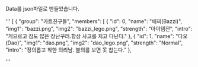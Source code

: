 Data를 json파일로 만들었습니다.

'''
[
  {
    "group": "카트친구들",
    "members": [
      {
        "id": 0,
        "name": "배찌(Bazzi)",
        "img1": "bazzi.png",
        "img2": "bazzi_lego.png",
        "strength": "아이템전",
        "intro": "게으르고 잠도 많은 장난꾸러.항상 사고를 치고 다닌다."
      },
      {
        "id": 1,
        "name": "다오(Dao)",
        "img1": "dao.png",
        "img2": "dao_lego.png",
        "strength": "Normal",
        "intro": "정의롭고 착한 의리남. 불의를 보면 못 찹는다."
	  },
	  
'''
